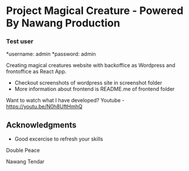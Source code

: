 # Project Magical Creature - Powered By Nawang Production

### Test user
*username: admin
*password: admin

Creating magical creatures website with backoffice as Wordpress and frontoffice as React App.

* Checkout screenshots of wordpress site in screenshot folder
* More information about frontend is README.me of frontend folder




Want to watch what I have developed?
Youtube - https://youtu.be/N0h8UftHmhQ


## Acknowledgments
* Good excercise to refresh your skills


Double Peace

Nawang Tendar

